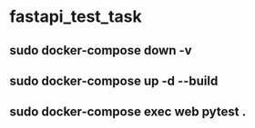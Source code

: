 # fastapi_test_task
## sudo docker-compose down -v
## sudo docker-compose up -d --build
## sudo docker-compose exec web pytest .
